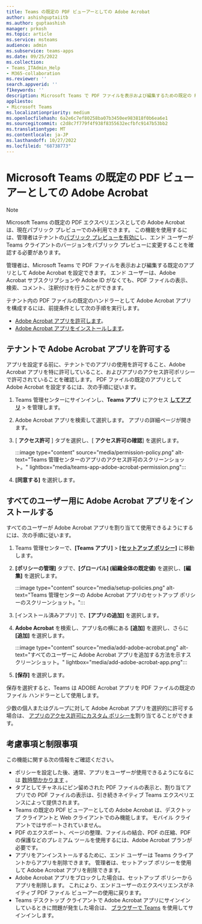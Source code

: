 ```yaml
---
title: Teams の既定の PDF ビューアーとしての Adobe Acrobat
author: ashishguptaiitb
ms.author: guptaashish
manager: prkosh
ms.topic: article
ms.service: msteams
audience: admin
ms.subservice: teams-apps
ms.date: 09/25/2022
ms.collection:
- Teams_ITAdmin_Help
- M365-collaboration
ms.reviewer: ''
search.appverid: ''
f1keywords: ''
description: Microsoft Teams で PDF ファイルを表示および編集するための既定の PDF ビューアーとして Adobe Acrobat を設定する方法について説明します。
appliesto:
- Microsoft Teams
ms.localizationpriority: medium
ms.openlocfilehash: 6a2e6c7ef80258ba07b3450ee983818f0b6ea6e1
ms.sourcegitcommit: c2d8c7f779f4f938f8355632ecfbfc9147b53bb2
ms.translationtype: MT
ms.contentlocale: ja-JP
ms.lasthandoff: 10/27/2022
ms.locfileid: "68738773"
---
```

# <a name="adobe-acrobat-as-a-default-pdf-viewer-in-microsoft-teams"></a>Microsoft Teams の既定の PDF ビューアーとしての Adobe Acrobat

> [!NOTE]
> Microsoft Teams の既定の PDF エクスペリエンスとしての Adobe Acrobat は、現在パブリック プレビューでのみ利用できます。 この機能を使用するには、管理者はテナントの[パブリック プレビューを有効に](public-preview-doc-updates.md#enable-public-preview)し、エンド ユーザーが Teams クライアントのバージョンをパブリック プレビューに変更することを確認する必要があります。

管理者は、Microsoft Teams で PDF ファイルを表示および編集する既定のアプリとして Adobe Acrobat を設定できます。 エンド ユーザーは、Adobe Acrobat サブスクリプションや Adobe ID がなくても、PDF ファイルの表示、検索、コメント、注釈付けを行うことができます。

テナント内の PDF ファイルの既定のハンドラーとして Adobe Acrobat アプリを構成するには、前提条件として次の手順を実行します。

* [Adobe Acrobat アプリを許可します](#allow-adobe-acrobat-app-in-your-tenant)。
* [Adobe Acrobat アプリをインストールします](#install-adobe-acrobat-app-for-all-users)。

## <a name="allow-adobe-acrobat-app-in-your-tenant"></a>テナントで Adobe Acrobat アプリを許可する

アプリを設定する前に、テナントでのアプリの使用を許可すること、Adobe Acrobat アプリを特に許可していること、およびアプリのアクセス許可ポリシーで許可されていることを確認します。 PDF ファイルの既定のアプリとして Adobe Acrobat を設定するには、次の手順に従います。

1. Teams 管理センターにサインインし、**Teams アプリ** にアクセス **[してアプリ](https://admin.teams.microsoft.com/policies/manage-apps)** > を管理します。

1. Adobe Acrobat アプリを検索して選択します。 アプリの詳細ページが開きます。

1. [ **アクセス許可** ] タブを選択し、[ **アクセス許可の確認**] を選択します。

   :::image type="content" source="media/permission-policy.png" alt-text="Teams 管理センターのアプリのアクセス許可のスクリーンショット。" lightbox="media/teams-app-adobe-acrobat-permission.png":::

1. **[同意する]** を選択します。

## <a name="install-adobe-acrobat-app-for-all-users"></a>すべてのユーザー用に Adobe Acrobat アプリをインストールする

すべてのユーザーが Adobe Acrobat アプリを割り当てて使用できるようにするには、次の手順に従います。

1. Teams 管理センターで、**[Teams アプリ]** > [**[セットアップ ポリシー]**](https://admin.teams.microsoft.com/policies/app-setup) に移動します。

1. **[ポリシーの管理]** タブで、**[グローバル] (組織全体の既定値)** を選択し、**[編集]** を選択します。

   :::image type="content" source="media/setup-policies.png" alt-text="Teams 管理センターの Adobe Acrobat アプリのセットアップ ポリシーのスクリーンショット。":::

1. [インストール済みアプリ] で、**[アプリの追加]** を選択します。

1. **Adobe Acrobat** を検索し、アプリ名の横にある **[追加]** を選択し、さらに **[追加]** を選択します。

   :::image type="content" source="media/add-adobe-acrobat.png" alt-text="すべてのユーザーに Adobe Acrobat アプリを追加する方法を示すスクリーンショット。" lightbox="media/add-adobe-acrobat-app.png":::

1. **[保存]** を選択します。

保存を選択すると、Teams は ADOBE Acrobat アプリを PDF ファイルの既定のファイル ハンドラーとして使用します。

少数の個人またはグループに対して Adobe Acrobat アプリを選択的に許可する場合は、 [アプリのアクセス許可にカスタム ポリシーを](teams-app-permission-policies.md)割り当てることができます。

## <a name="considerations-and-limitations"></a>考慮事項と制限事項

この機能に関する次の情報をご確認ください。

* ポリシーを設定した後、通常、アプリをユーザーが使用できるようになるには [数時間かかります](teams-app-setup-policies.md#considerations-and-limitations) 。
* タブとしてチャネルにピン留めされた PDF ファイルの表示と、割り当てアプリでの PDF ファイルの表示は、引き続きネイティブ Teams エクスペリエンスによって提供されます。
* Teams の既定の PDF ビューアーとしての Adobe Acrobat は、デスクトップ クライアントと Web クライアントでのみ機能します。 モバイル クライアントではサポートされていません。
* PDF のエクスポート、ページの整理、ファイルの結合、PDF の圧縮、PDF の保護などのプレミアム ツールを使用するには、Adobe Acrobat プランが必要です。
* アプリをアンインストールするために、エンド ユーザーは Teams クライアントからアプリを削除できます。 管理者は、セットアップ ポリシーを使用して Adobe Acrobat アプリを削除できます。
* Adobe Acrobat アプリをブロックした場合は、セットアップ ポリシーからアプリを削除します。 これにより、エンドユーザーのエクスペリエンスがネイティブ PDF ファイル ビューアーの使用に戻ります。
* Teams デスクトップ クライアントで Adobe Acrobat アプリにサインインしているときに問題が発生した場合は、 [ブラウザーで Teams](https://teams.microsoft.com/) を使用してサインインします。
